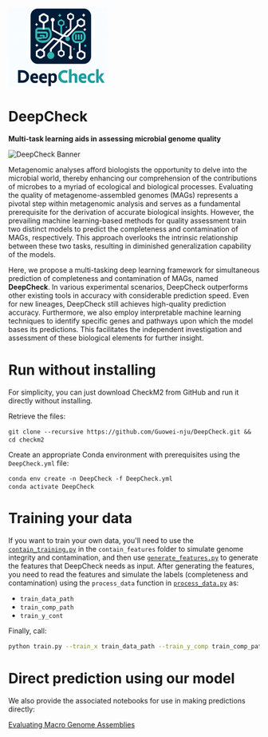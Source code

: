 ![DeepCheck Logo](https://github.com/Guowei-nju/DeepCheck/blob/main/figures/log.png)<!-- 替换为实际的Logo URL -->

# DeepCheck

**Multi-task learning aids in assessing microbial genome quality**

![DeepCheck Banner](https://example.com/deepcheck_banner.png) <!-- 替换为实际的Banner URL -->

Metagenomic analyses afford biologists the opportunity to delve into the microbial world, thereby enhancing our comprehension of the contributions of microbes to a myriad of ecological and biological processes. Evaluating the quality of metagenome-assembled genomes (MAGs) represents a pivotal step within metagenomic analysis and serves as a fundamental prerequisite for the derivation of accurate biological insights. However, the prevailing machine learning-based methods for quality assessment train two distinct models to predict the completeness and contamination of MAGs, respectively. This approach overlooks the intrinsic relationship between these two tasks, resulting in diminished generalization capability of the models.

Here, we propose a multi-tasking deep learning framework for simultaneous prediction of completeness and contamination of MAGs, named **DeepCheck**. In various experimental scenarios, DeepCheck outperforms other existing tools in accuracy with considerable prediction speed. Even for new lineages, DeepCheck still achieves high-quality prediction accuracy. Furthermore, we also employ interpretable machine learning techniques to identify specific genes and pathways upon which the model bases its predictions. This facilitates the independent investigation and assessment of these biological elements for further insight.

# Run without installing

For simplicity, you can just download CheckM2 from GitHub and run it directly without installing.

Retrieve the files:
```
git clone --recursive https://github.com/Guowei-nju/DeepCheck.git && cd checkm2

```
Create an appropriate Conda environment with prerequisites using the `DeepCheck.yml` file:

```
conda env create -n DeepCheck -f DeepCheck.yml
conda activate DeepCheck
```


# Training your data

If you want to train your own data, you'll need to use the [`contain_training.py`](contain_features/contain_training.py) in the `contain_features` folder to simulate genome integrity and contamination, and then use [`generate_features.py`](contain_features/generate_features.py) to generate the features that DeepCheck needs as input. After generating the features, you need to read the features and simulate the labels (completeness and contamination) using the `process_data` function in [`process_data.py`](process_data.py) as:
- `train_data_path`
- `train_comp_path`
- `train_y_cont`

Finally, call:
```bash
python train.py --train_x train_data_path --train_y_comp train_comp_path --train_y_cont train_y_cont
```
# Direct prediction using our model

We also provide the associated notebooks for use in making predictions directly:

[Evaluating Macro Genome Assemblies]([notebooks/evaluating_macro_genome_assemblies.ipynb](https://github.com/Guowei-nju/DeepCheck/blob/main/evaluating%20macro%20genome%20assemblies!.ipynb))
